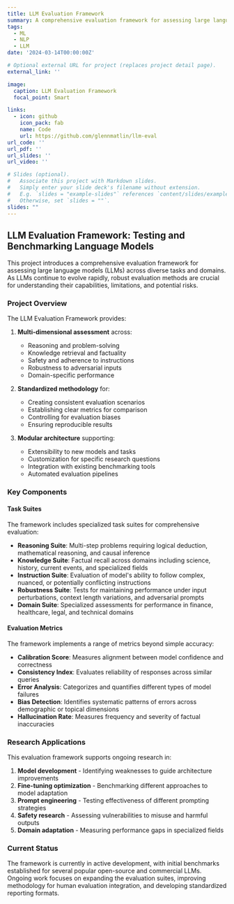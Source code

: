 ```yaml
---
title: LLM Evaluation Framework
summary: A comprehensive evaluation framework for assessing large language models across diverse tasks and domains
tags:
  - ML
  - NLP
  - LLM
date: '2024-03-14T00:00:00Z'

# Optional external URL for project (replaces project detail page).
external_link: ''

image:
  caption: LLM Evaluation Framework
  focal_point: Smart

links:
  - icon: github
    icon_pack: fab
    name: Code
    url: https://github.com/glennmatlin/llm-eval
url_code: ''
url_pdf: ''
url_slides: ''
url_video: ''

# Slides (optional).
#   Associate this project with Markdown slides.
#   Simply enter your slide deck's filename without extension.
#   E.g. `slides = "example-slides"` references `content/slides/example-slides.md`.
#   Otherwise, set `slides = ""`.
slides: ""
---
```


## LLM Evaluation Framework: Testing and Benchmarking Language Models

This project introduces a comprehensive evaluation framework for assessing large language models (LLMs) across diverse tasks and domains. As LLMs continue to evolve rapidly, robust evaluation methods are crucial for understanding their capabilities, limitations, and potential risks.

### Project Overview

The LLM Evaluation Framework provides:

1. **Multi-dimensional assessment** across:
   - Reasoning and problem-solving
   - Knowledge retrieval and factuality
   - Safety and adherence to instructions
   - Robustness to adversarial inputs
   - Domain-specific performance

2. **Standardized methodology** for:
   - Creating consistent evaluation scenarios
   - Establishing clear metrics for comparison
   - Controlling for evaluation biases
   - Ensuring reproducible results

3. **Modular architecture** supporting:
   - Extensibility to new models and tasks
   - Customization for specific research questions
   - Integration with existing benchmarking tools
   - Automated evaluation pipelines

### Key Components

#### Task Suites

The framework includes specialized task suites for comprehensive evaluation:

- **Reasoning Suite**: Multi-step problems requiring logical deduction, mathematical reasoning, and causal inference
- **Knowledge Suite**: Factual recall across domains including science, history, current events, and specialized fields
- **Instruction Suite**: Evaluation of model's ability to follow complex, nuanced, or potentially conflicting instructions
- **Robustness Suite**: Tests for maintaining performance under input perturbations, context length variations, and adversarial prompts
- **Domain Suite**: Specialized assessments for performance in finance, healthcare, legal, and technical domains

#### Evaluation Metrics

The framework implements a range of metrics beyond simple accuracy:

- **Calibration Score**: Measures alignment between model confidence and correctness
- **Consistency Index**: Evaluates reliability of responses across similar queries
- **Error Analysis**: Categorizes and quantifies different types of model failures
- **Bias Detection**: Identifies systematic patterns of errors across demographic or topical dimensions
- **Hallucination Rate**: Measures frequency and severity of factual inaccuracies

### Research Applications

This evaluation framework supports ongoing research in:

1. **Model development** - Identifying weaknesses to guide architecture improvements
2. **Fine-tuning optimization** - Benchmarking different approaches to model adaptation
3. **Prompt engineering** - Testing effectiveness of different prompting strategies
4. **Safety research** - Assessing vulnerabilities to misuse and harmful outputs
5. **Domain adaptation** - Measuring performance gaps in specialized fields

### Current Status

The framework is currently in active development, with initial benchmarks established for several popular open-source and commercial LLMs. Ongoing work focuses on expanding the evaluation suites, improving methodology for human evaluation integration, and developing standardized reporting formats.